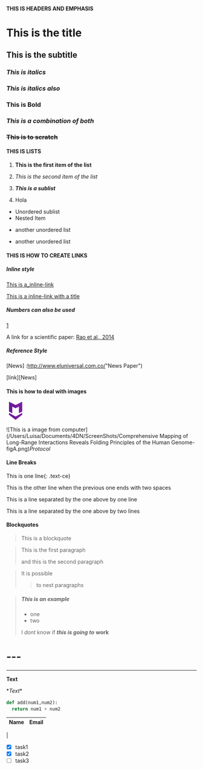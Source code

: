#### **THIS IS HEADERS AND EMPHASIS**

# This is the title
## This is the subtitle
### *This is italics*
### *This is italics also*
### **This is Bold**
### ***This is a combination of both***
### ~~This is to scratch~~

#### **THIS IS LISTS**

1.  **This is the first item of the list**
2.  *This is the second item of the list*
3.  ***This is a sublist***


1.  Hola




*   Unordered sublist
  * Nested Item
+   another unordered list
-   another unordered list

#### **THIS IS HOW TO CREATE LINKS**

##### **Inline style**
[This is a_inline-link](https://www.google.com)

[This is a inline-link with a title](https://www.google.com "Google's Homepage")

##### Numbers can also be used
[1](http://www.eluniversal.com.co/)

A link for a scientific paper:
[Rao et al., 2014](https://www.sciencedirect.com/science/article/pii/S0092867414014974?via%3Dihub)

##### **Reference Style**

[News] :<http://www.eluniversal.com.co/>"News Paper")

[link][News]



#### **This is how to deal with images**

![This is the image](https://github.com/adam-p/markdown-here/raw/master/src/common/images/icon48.png)

![This is a image from computer](/Users/Luisa/Documents/4DN/ScreenShots/Comprehensive Mapping of Long-Range Interactions Reveals Folding Principles of the Human Genome-figA.png)*Protocol*



#### Line Breaks

This is one line{: .text-ce}

This is the other line when the previous one ends with two spaces  

This is a line separated by the one above by one line

This is a line separated by the one above by two lines

#### Blockquotes
> This is a blockquote

>This is the first paragraph
>
> and this is the second paragraph

> It is possible
>
>> to nest paragraphs

> ##### This is an example
>
> - one
> - two
>
> I *dont* know if ***this is going to*** **work**

<!-- Comments -->
<!-- Horizontal Rule -->
# ---
___

<!-- use / to scape an special character  -->
**Text**  

\**Text**

<!-- Gihub markdown -->

<!-- Code Blocks -->
```python
def add(num1,num2):
  return num1 + num2
```

<!-- Table -->

| Name   | Email    |
| ---    | ---      |
|

<!-- Task List -->

* [x] task1
* [x] task2
* [ ] task3
